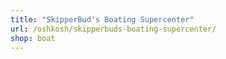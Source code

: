 ```yaml
---
title: "SkipperBud's Boating Supercenter"
url: /oshkosh/skipperbuds-boating-supercenter/
shop: boat
---
```

